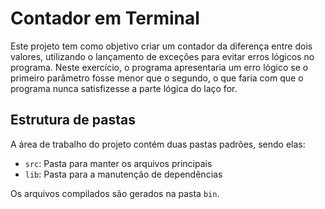 # Contador em Terminal

Este projeto tem como objetivo criar um contador da diferença entre dois valores, utilizando o lançamento de exceções para evitar erros lógicos no programa. Neste exercício, o programa apresentaria um erro lógico se o primeiro parâmetro fosse menor que o segundo, o que faria com que o programa nunca satisfizesse a parte lógica do laço for.

## Estrutura de pastas

A área de trabalho do projeto contém duas pastas padrões, sendo elas:

- `src`: Pasta para manter os arquivos principais
- `lib`: Pasta para a manutenção de dependências

Os arquivos compilados são gerados na pasta `bin`.